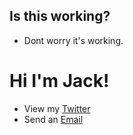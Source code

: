 ## Is this working?

- Dont worry it's working.

# Hi I'm Jack!

- View my [Twitter](https://twitter.com/jackstrid)
- Send an [Email](mailto:jacks@hey.com)

